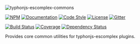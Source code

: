 ![typhonjs-escomplex-commons](https://i.imgur.com/BlxfTMu.png)

[![NPM](https://img.shields.io/npm/v/typhonjs-escomplex-commons.svg?label=npm)](https://www.npmjs.com/package/typhonjs-escomplex-commons)
[![Documentation](http://docs.typhonjs.io/typhonjs-node-escomplex/typhonjs-escomplex-commons/badge.svg)](http://docs.typhonjs.io/typhonjs-node-escomplex/typhonjs-escomplex-commons/)
[![Code Style](https://img.shields.io/badge/code%20style-allman-yellowgreen.svg?style=flat)](https://en.wikipedia.org/wiki/Indent_style#Allman_style)
[![License](https://img.shields.io/badge/license-MPLv2-yellowgreen.svg?style=flat)](https://github.com/typhonjs-node-escomplex/typhonjs-escomplex-commons/blob/master/LICENSE)
[![Gitter](https://img.shields.io/gitter/room/typhonjs/TyphonJS.svg)](https://gitter.im/typhonjs/TyphonJS)

[![Build Status](https://travis-ci.org/typhonjs-node-escomplex/typhonjs-escomplex-commons.svg?branch=master)](https://travis-ci.org/typhonjs-node-escomplex/typhonjs-escomplex-commons)
[![Coverage](https://img.shields.io/codecov/c/github/typhonjs-node-escomplex/typhonjs-escomplex-commons.svg)](https://codecov.io/github/typhonjs-node-escomplex/typhonjs-escomplex-commons)
[![Dependency Status](https://www.versioneye.com/user/projects/575dd96f7757a0004a1defc6/badge.svg?style=flat)](https://www.versioneye.com/user/projects/575dd96f7757a0004a1defc6)

Provides core common utilities for typhonjs-escomplex plugins.

